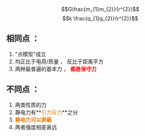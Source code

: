 $$G\frac{m_{1}m_{2}}{r^{2}}$$
$$k \frac{q_{1}q_{2}}{r^{2}}$$
## 相同点 ：

1. "点模型"成立
2. 均正比于电荷/质量 ， 反比于距离平方
3. 两种最普遍的基本力 ， **<font color="#ff0000">都是保守力</font>**

## 不同点 ：
1. 两类性质的力
2. 静电力有**<font color="#de7802">引力斥力</font>**之分
3. <font color="#de7802">**静电力可以屏蔽**</font>
4. 两者强度相差甚远